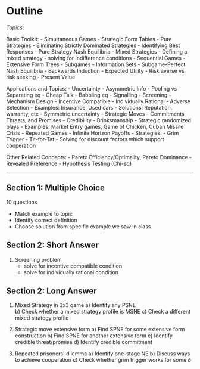 # Outline

_Topics_:

Basic Toolkit: 
    - Simultaneous Games 
        - Strategic Form Tables
        - Pure Strategies
            - Eliminating Strictly Dominated Strategies
            - Identifying Best Responses
            - Pure Strategy Nash Equilibria
        - Mixed Strategies
            - Defining a mixed strategy 
            - solving for indifference conditions
    - Sequential Games
        - Extensive Form Trees
            - Subgames
            - Information Sets
        - Subgame-Perfect Nash Equilibria
        - Backwards Induction
    - Expected Utility
        - Risk averse vs risk seeking
    - Present Value

Applications and Topics:
    - Uncertainty
        - Asymmetric Info
            - Pooling vs Separating eq
            - Cheap Talk
                - Babbling eq
            - Signalling
            - Screening
                - Mechanism Design 
                    - Incentive Compatible 
                    - Individually Rational
            - Adverse Selection
                - Examples: Insurance, Used cars 
                - Solutions: Reputation, warranty, etc
        - Symmetric uncertainty
    - Strategic Moves
        - Commitments, Threats, and Promises
        - Credibility
        - Brinksmanship
            - Strategic randomized plays
        - Examples: Market Entry games, Game of Chicken, Cuban Missile Crisis
    - Repeated Games
        - Infinite Horizon Payoffs
        - Strategies:
            - Grim Trigger 
            - Tit-for-Tat
        - Solving for discount factors which support cooperation

Other Related Concepts:
    - Pareto Efficiency/Optimality, Pareto Dominance
    - Revealed Preference 
    - Hypothesis Testing (Chi-sq)

--- 

## Section 1: Multiple Choice

10 questions

 * Match example to topic
 * Identify correct definition
 * Choose solution from specific example we saw in class

## Section 2: Short Answer

1. Screening problem 
    * solve for incentive compatible condition 
    * solve for individually rational condition

## Section 2: Long Answer

1. Mixed Strategy in 3x3 game
    a) Identify any PSNE  
    b) Check whether a mixed strategy profile is MSNE 
    c) Check a different mixed strategy profile

2. Strategic move extensive form
    a) Find SPNE for some extensive form construction 
    b) Find SPNE for another extensive form 
    c) Identify credible threat/promise 
    d) Identify credible commitment

3. Repeated prisoners' dilemma
    a) Identify one-stage NE
    b) Discuss ways to achieve cooperation 
    c) Check whether grim trigger works for some $\delta$



